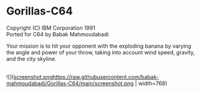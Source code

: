 # Gorillas-C64
 Copyright (C) IBM Corporation 1991<br>
 Ported for C64 by Babak Mahmoudabadi<br>
 
 Your mission is to hit your opponent with the exploding banana
 by varying the angle and power of your throw, taking into account
 wind speed, gravity, and the city skyline.<br>
 <br>

![]([screenshot.png](https://raw.githubusercontent.com/babak-mahmoudabadi/Gorillas-C64/main/screenshot.png)https://raw.githubusercontent.com/babak-mahmoudabadi/Gorillas-C64/main/screenshot.png | width=768)


